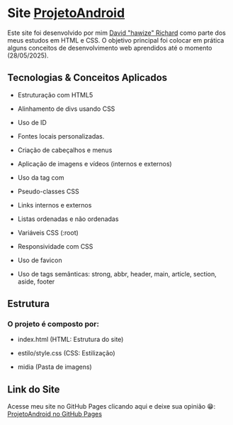 # Site [ProjetoAndroid](https://davidrichardhw.github.io/ProjetoAndroid/)

Este site foi desenvolvido por mim [David "hawize" Richard](https://github.com/davidrichardhw) como parte dos meus estudos em HTML e CSS. O objetivo principal foi colocar em prática alguns conceitos de desenvolvimento web aprendidos até o momento (28/05/2025).


## Tecnologias & Conceitos Aplicados

- Estruturação com HTML5

- Alinhamento de divs usando CSS

- Uso de ID

- Fontes locais personalizadas.

- Criação de cabeçalhos e menus

- Aplicação de imagens e vídeos (internos e externos)

- Uso da tag <picture> com <source>

- Pseudo-classes CSS 

- Links internos e externos

- Listas ordenadas e não ordenadas

- Variáveis CSS (:root)

- Responsividade com CSS

- Uso de favicon

- Uso de tags semânticas: strong, abbr, header, main, article, section, aside, footer


## Estrutura

### O projeto é composto por:

- index.html (HTML: Estrutura do site)

- estilo/style.css (CSS: Estilização)

- midia (Pasta de imagens)


## Link do Site

Acesse meu site no GitHub Pages clicando aqui e deixe sua opinião 😁: [ProjetoAndroid no GitHub Pages](https://davidrichardhw.github.io/ProjetoAndroid/)